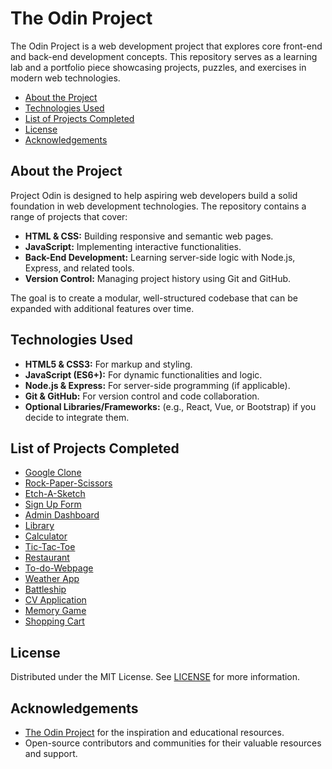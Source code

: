 # The Odin Project

The Odin Project is a web development project that explores core front-end and back-end development concepts. This repository serves as a learning lab and a portfolio piece showcasing projects, puzzles, and exercises in modern web technologies.

<!--toc:start-->
  - [About the Project](#about-the-project)
  - [Technologies Used](#technologies-used)
  - [List of Projects Completed](#list-of-projects-completed)
  - [License](#license)
  - [Acknowledgements](#acknowledgements)
<!--toc:end-->

## About the Project

Project Odin is designed to help aspiring web developers build a solid foundation in web development technologies. The repository contains a range of projects that cover:
- **HTML & CSS:** Building responsive and semantic web pages.
- **JavaScript:** Implementing interactive functionalities.
- **Back-End Development:** Learning server-side logic with Node.js, Express, and related tools.
- **Version Control:** Managing project history using Git and GitHub.

The goal is to create a modular, well-structured codebase that can be expanded with additional features over time.


## Technologies Used

- **HTML5 & CSS3:** For markup and styling.
- **JavaScript (ES6+):** For dynamic functionalities and logic.
- **Node.js & Express:** For server-side programming (if applicable).
- **Git & GitHub:** For version control and code collaboration.
- **Optional Libraries/Frameworks:** (e.g., React, Vue, or Bootstrap) if you decide to integrate them.

## List of Projects Completed

- [Google Clone](https://nerb0.github.io/project-odin/google-home)
- [Rock-Paper-Scissors](https://nerb0.github.io/project-odin/rock-paper-scissors)
- [Etch-A-Sketch](https://nerb0.github.io/project-odin/etch-a-sketch)
- [Sign Up Form](https://nerb0.github.io/project-odin/sign-up-form)
- [Admin Dashboard](https://nerb0.github.io/project-odin/admin-dashboard)
- [Library](https://nerb0.github.io/project-odin/library)
- [Calculator](https://nerb0.github.io/project-odin/calculator)
- [Tic-Tac-Toe](https://nerb0.github.io/project-odin/tic-tac)
- [Restaurant](https://nerb0.github.io/project-odin/restaurant)
- [To-do-Webpage](https://nerb0.github.io/project-odin/to-do-list)
- [Weather App](https://nerb0.github.io/project-odin/weather-api)
- [Battleship](https://nerb0.github.io/project-odin/battleship)
- [CV Application](https://nerb0.github.io/project-odin/cv-builder)
- [Memory Game](https://nerb0.github.io/project-odin/memory-card)
- [Shopping Cart](https://nerb0.github.io/project-odin/dawg)

## License

Distributed under the MIT License. See [LICENSE](LICENSE) for more information.

## Acknowledgements

- [The Odin Project](https://www.theodinproject.com/) for the inspiration and educational resources.
- Open-source contributors and communities for their valuable resources and support.

